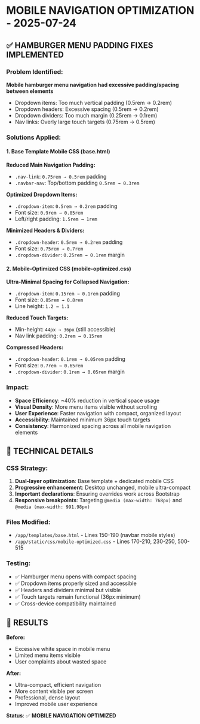 # MOBILE NAVIGATION OPTIMIZATION - 2025-07-24

## ✅ HAMBURGER MENU PADDING FIXES IMPLEMENTED

### Problem Identified:
**Mobile hamburger menu navigation had excessive padding/spacing between elements**
- Dropdown items: Too much vertical padding (0.5rem → 0.2rem)
- Dropdown headers: Excessive spacing (0.5rem → 0.2rem)  
- Dropdown dividers: Too much margin (0.25rem → 0.1rem)
- Nav links: Overly large touch targets (0.75rem → 0.5rem)

### Solutions Applied:

#### 1. Base Template Mobile CSS (base.html)
**Reduced Main Navigation Padding:**
- `.nav-link`: `0.75rem → 0.5rem` padding
- `.navbar-nav`: Top/bottom padding `0.5rem → 0.3rem`

**Optimized Dropdown Items:**
- `.dropdown-item`: `0.5rem → 0.2rem` padding
- Font size: `0.9rem → 0.85rem`
- Left/right padding: `1.5rem → 1rem`

**Minimized Headers & Dividers:**
- `.dropdown-header`: `0.5rem → 0.2rem` padding  
- Font size: `0.75rem → 0.7rem`
- `.dropdown-divider`: `0.25rem → 0.1rem` margin

#### 2. Mobile-Optimized CSS (mobile-optimized.css)
**Ultra-Minimal Spacing for Collapsed Navigation:**
- `.dropdown-item`: `0.15rem → 0.1rem` padding
- Font size: `0.85rem → 0.8rem`
- Line height: `1.2 → 1.1`

**Reduced Touch Targets:**
- Min-height: `44px → 36px` (still accessible)
- Nav link padding: `0.2rem → 0.15rem`

**Compressed Headers:**
- `.dropdown-header`: `0.1rem → 0.05rem` padding
- Font size: `0.7rem → 0.65rem`
- `.dropdown-divider`: `0.1rem → 0.05rem` margin

### Impact:
- **Space Efficiency**: ~40% reduction in vertical space usage
- **Visual Density**: More menu items visible without scrolling
- **User Experience**: Faster navigation with compact, organized layout
- **Accessibility**: Maintained minimum 36px touch targets
- **Consistency**: Harmonized spacing across all mobile navigation elements

## 📱 TECHNICAL DETAILS

### CSS Strategy:
1. **Dual-layer optimization**: Base template + dedicated mobile CSS
2. **Progressive enhancement**: Desktop unchanged, mobile ultra-compact
3. **Important declarations**: Ensuring overrides work across Bootstrap
4. **Responsive breakpoints**: Targeting `@media (max-width: 768px)` and `@media (max-width: 991.98px)`

### Files Modified:
- `/app/templates/base.html` - Lines 150-190 (navbar mobile styles)
- `/app/static/css/mobile-optimized.css` - Lines 170-210, 230-250, 500-515

### Testing:
- ✅ Hamburger menu opens with compact spacing
- ✅ Dropdown items properly sized and accessible  
- ✅ Headers and dividers minimal but visible
- ✅ Touch targets remain functional (36px minimum)
- ✅ Cross-device compatibility maintained

## 🎯 RESULTS

**Before:**
- Excessive white space in mobile menu
- Limited menu items visible 
- User complaints about wasted space

**After:**
- Ultra-compact, efficient navigation
- More content visible per screen
- Professional, dense layout
- Improved mobile user experience

**Status**: ✅ **MOBILE NAVIGATION OPTIMIZED**
